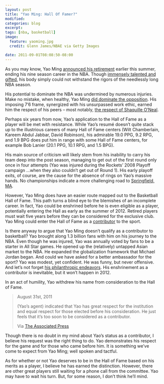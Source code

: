 ```yaml
---
layout: post
title: "Yao Ming: Hall Of Famer?"
modified:
categories: blog
excerpt:
tags: [nba, basketball]
image:
  feature: yaoming.jpg
  credit: Glenn James/NBAE via Getty Images

date: 2011-09-01T08:08:50-08:00
---
```

As you may know, Yao Ming [announced his retirement](http://www.espn.com/nba/news/story?id=6749511) earlier this summer, ending his nine season career in the NBA. Though [immensely talented and gifted](https://www.youtube.com/watch?v=htm7b_saqcs), his body simply could not withstand the rigors of the needlessly long NBA season.

His potential to dominate the NBA was undermined by numerous injuries. Make no mistake, when healthy, Yao Ming [did dominate the opposition](https://www.youtube.com/watch?v=Xv47nwzmsvA). His imposing 7’6 frame, synergized with his unsurpassed work ethic, earned him the respect of his peers – most notably, [the respect of Shaquille O’Neal](https://www.youtube.com/watch?v=tjP0806a1Qg).

Perhaps six years from now, Yao’s application to the Hall of Fame as a player will be met with resistance. While Yao’s resumé doesn’t quite stack up to the illustrious careers of many Hall of Fame centers (Wilt Chamberlain, Kareem Abdul Jabbar, David Robinson), his admirable 19.0 PPG, 9.2 RPG, and 1.9 BPG does put him in range with some Hall of Fame centers, for example Bob Lanier (20.1 PPG, 10.1 RPG, and 1.5 BPG).

His main source of criticism will likely stem from his inability to carry his team deep into the post season, managing to get out of the first round only once in four attempts (Yao was injured during the Rockets’ 2008 Playoff campaign …when they also couldn’t get out of Round 1). His early playoff exits, of course, are the cause for the absence of rings on Yao’s massive hands. No championships indicate a more challenging road to [Springfield, MA](https://en.wikipedia.org/wiki/Naismith_Memorial_Basketball_Hall_of_Fame).

However, Yao Ming does have an easier route mapped out to the Basketball Hall of Fame. This path turns a blind eye to the blemishes of an incomplete career. In fact, Yao could be enshrined before he is even eligible as a player, potentially entering the Hall as early as the summer of 2012. Retired players must wait five years before they can be considered for the exclusive club. Yao Ming could enter the Hall of Fame as a [contributor](http://www.hoophall.com/events/enshrinement/election-process/) to the sport.

Is there anyway to argue that Yao Ming doesn’t qualify as a contributor to basketball? Yao brought along 1.3 billion fans with him on his journey to the NBA. Even though he was injured, Yao was annually voted by fans to be a starter in All Star games. He opened up the (relatively) untapped Asian market to the NBA. He expanded the globalization framework that Michael Jordan began. And could we have asked for a better ambassador for the sport? Yao was modest, yet confident. He was funny, but never offensive. And let’s not forget [his philanthropic endeavors](http://www.theyaomingfoundation.org/). His enshrinement as a contributor is inevitable, but it won’t happen in 2012.

In an act of humility, Yao withdrew his name from consideration to the Hall of Fame.

> August 31st, 2011
>
> (Yao’s agent) indicated that Yao has great respect for the institution and equal respect for those elected before his consideration. He just feels that it’s too soon to be considered as a contributor.
>
> Via [The Associated Press](https://sports.yahoo.com/nba/blog/ball_dont_lie/post/because-hes-that-big-yao-ming-withdraws-his-name-from-early-hall-of-fame-consideration?urn=nba,wp8035)

Though there is no doubt in my mind about Yao’s status as a contributor, I believe his request was the right thing to do. Yao demonstrates his respect for the game and for those who came before him. It is something we’ve come to expect from Yao Ming; well spoken and tactful.

As for whether or not Yao deserves to be in the Hall of Fame based on his merits as a player, I believe he has earned the distinction. However, there are other great players still waiting for a phone call from the committee. Yao may have to wait his turn. But, for some reason, I don’t think he’ll mind.
